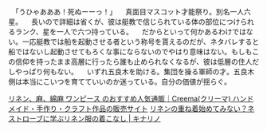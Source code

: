 　「うひゃあああ！死ぬーーっ！」
　真面目マスコット才能祭り。別名一人六星。
　長いので詳細は省くが、彼は艇教で信じられている体の部位につけられるランク、星を一人で六つ持っている。
　だからといって何かあるわけではない。一応艇教では船を起動させる者という称号を貰えるのだが、ネタバレすると船ではないし起動させてもろくな事にならないのでやはり意味はない。もしもこの信仰を持ったまま高層に行ったら誰も止められなくなるが、彼は低層の住人だしやっぱり何もない。
　いずれ五良木を助ける。集団を操る軍師の才。五良木側は本当にこいつを育てていいのか迷っている。自分の価値が揺らぐ。

 [リネン、麻、綿麻 ワンピース のおすすめ人気通販｜Creema(クリーマ) ハンドメイド・手作り・クラフト作品の販売サイト](https://www.creema.jp/listing/268?material=6)
 [リネンの重ね着始めてみない？ネストローブに学ぶリネン服の着こなし \| キナリノ](https://kinarino.jp/cat1/10103)